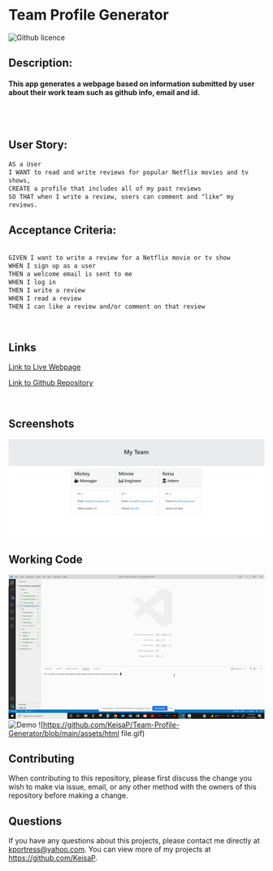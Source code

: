 # Team Profile Generator

![Github licence](http://img.shields.io/badge/license-MIT-blue.svg)

## Description:

#### This app generates a webpage based on information submitted by user about their work team such as github info, email and id.
<br>
<br>

## User Story:
```
AS a User
I WANT to read and write reviews for popular Netflix movies and tv shows,
CREATE a profile that includes all of my past reviews
SO THAT when I write a review, users can comment and "like" my reviews.
```

## Acceptance Criteria:

```

GIVEN I want to write a review for a Netflix movie or tv show
WHEN I sign up as a user
THEN a welcome email is sent to me
WHEN I log in
THEN I write a review
WHEN I read a review
THEN I can like a review and/or comment on that review

```

<br>

## Links

[Link to Live Webpage](https://shielded-gorge-65326.herokuapp.com/)

[Link to Github Repository](https://github.com/KeisaP/Team-Profile-Generator)

<br>

## Screenshots
![Webpage](https://github.com/KeisaP/Team-Profile-Generator/blob/main/assets/Webpage.JPG)
## Working Code

![Test](https://github.com/KeisaP/Team-Profile-Generator/blob/main/assets/tests.gif)
![Demo](https://github.com/KeisaP/Team-Profile-Generator/blob/main/assets/Demo.gif)
![https://github.com/KeisaP/Team-Profile-Generator/blob/main/assets/html file.gif)


## Contributing

When contributing to this repository, please first discuss the change you wish to make via issue, email, or any other method with the owners of this repository before making a change.

## Questions

If you have any questions about this projects, please contact me directly at kportress@yahoo.com. You can view more of my projects at https://github.com/KeisaP.

```
